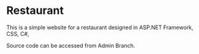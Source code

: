 # Restaurant
This is a simple website for a restaurant designed in ASP.NET Framework, CSS, C#,

Source code can be accessed from Admin Branch.
